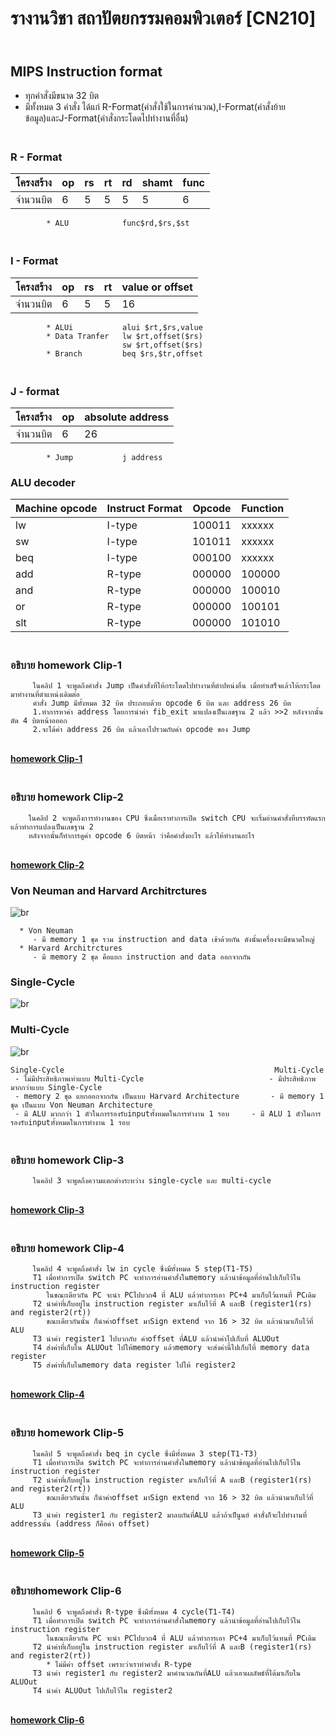 # รางานวิชา สถาปัตยกรรมคอมพิวเตอร์ [CN210]
## <br>**MIPS Instruction format**
   - ทุกคำสั่งมีขนาด 32 บิต
   - มีทั้งหมด 3 คำสั่ง ได้แก่ R-Format(คำสั่งใช้ในการคำนวณ),I-Format(คำสั่งย้ายข้อมูล)และJ-Format(คำสั่งกระโดดไปทำงานที่อื่น)
   
### <br>**R - Format**
  | โครงสร้าง | op | rs | rt | rd | shamt | func |      
  |----------|----|----|----|----|-------|------| 
  | จำนวนบิต  | 6  |  5 |  5 |  5 |   5   |   6  | 
            
            * ALU            func$rd,$rs,$st  
            
### <br>**I - Format**
   | โครงสร้าง | op | rs | rt | value or offset |         
   |----------|----|----|----|-----------------|        
   | จำนวนบิต  |  6 | 5  |  5 |      16         |
            * ALUi           alui $rt,$rs,value                                
            * Data Tranfer   lw $rt,offset($rs) 
                             sw $rt,offset($rs) 
            * Branch         beq $rs,$tr,offset 
            
### <br>**J - format**
   | โครงสร้าง | op | absolute address |
   |----------|----|------------------|
   | จำนวนบิต  | 6  |         26       |
   
            * Jump           j address
            
### ALU decoder
   | Machine opcode | Instruct Format| Opcode | Function |
   |----------------|----------------|--------|----------|
   |        lw      |       I-type   | 100011 |  xxxxxx  |
   |        sw      |       I-type   | 101011 |  xxxxxx  |
   |       beq      |       I-type   | 000100 |  xxxxxx  |
   |       add      |       R-type   | 000000 |  100000  |
   |       and      |       R-type   | 000000 |  100010  |
   |        or      |       R-type   | 000000 |  100101  |
   |       slt      |       R-type   | 000000 |  101010  |
    
### <br>**อธิบาย homework Clip-1** 
   
         ในคลิป 1 จะพูดถึงคำสั่ง Jump เป็นคำสั่งที่ให้กระโดดไปทำงานที่ตำปหน่งอื่น เมื่อทำเสร็จแล้วให้กระโดดมาทำงานที่ตำแหน่งเดิมต่อ
         คำสั่ง Jump มีทั้งหมด 32 บิต ประกอบด้วย opcode 6 บิต และ address 26 บิต
         1.ทำการหาค่า address โดยการนำค่า fib_exit มาแปลงเป็นเลขฐาน 2 แล้ว >>2 หลังจากนั้นตัด 4 บิตหน้าอออก
         2.จะได้ค่า address 26 บิต แล้วเอาไปรวมกับค่า opcode ของ Jump                   
   
[<br>**homework Clip-1**](https://youtu.be/KGGrDlHpYPE)
 
### <br>**อธิบาย homework Clip-2**
 
        ในคลิป 2 จะพูดถึงการทำงานของ CPU ซึ่งเมื่อเราทำการเปิด switch CPU จะเริ่มอ่านคำสั่งที่บรรทัดแรก แล้วทำการแปลงเป็นเลขฐาน 2 
        หลังจากนั้นก็ทำการดูค่า opcode 6 บิตหน้า ว่าคือคำสั่งอะไร แล้วให้ทำงานอะไร 
        
[<br>**homework Clip-2**](https://youtu.be/MUBjTEa2nQo)
 
### Von Neuman and Harvard Architrctures
![br](https://vivadifferences.com/wp-content/uploads/2019/10/Von-Neuman-Vs-Harvard-Architecture.png)

      * Von Neuman 
         - มี memory 1 ชุด รวม instruction and data เข้าด้วยกัน ดังนั้นเครื่องจะมีขนาดใหญ่
      * Harvard Architrctures
         - มี memory 2 ชุด คือแยก instruction and data ออกจากกัน
### Single-Cycle 
  ![br](https://cseweb.ucsd.edu/~j2lau/cs141/single_cycle_cpu_datapath.png) 
### Multi-Cycle
  ![br](https://cseweb.ucsd.edu/~j2lau/cs141/multi_cycle_cpu_datapath.png)
  
    Single-Cycle                                               Multi-Cycle
     - ไม่มีประสิทธิภาพเท่าแบบ Multi-Cycle                            - มีประสิทธิภาพมากกว่าแบบ Single-Cycle
     - memory 2 ชุด แยกออกจากกัน เป็นแบบ Harvard Architecture       - มี memory 1 ชุด เป็นแบบ Von Neuman Architecture
     - มี ALU มากกว่า 1 ตัวในการรองรับinputทั้งหมดในการทำงาน 1 รอบ     - มี ALU 1 ตัวในการรองรับinputทั้งหมดในการทำงาน 1 รอบ         
### <br>**อธิบาย homework Clip-3**
  
         ในคลิป 3 จะพูดถึงความแตกต่างระหว่าง single-cycle และ multi-cycle
[<br>**homework Clip-3**](https://youtu.be/-e2fQUB4PIY)
 
### <br>**อธิบาย homework Clip-4**
 
         ในคลิป 4 จะพูดถึงคำสั่ง lw in cycle ซึ่งมีทั้งหมด 5 step(T1-T5)
         T1 เมื่อทำการเปิด switch PC จะทำการอ่านคำสั่งในmemory แล้วนำข้อมูลที่อ่านไปเก็บไว้ใน instruction register
            ในขณะเดียวกัน PC จะนำ PCไปบวก4 ที่ ALU แล้วทำการเอา PC+4 มาเก็บไว้แทนที่ PCเดิม
         T2 นำค่าที่เก็บอยู่ใน instruction register มาเก็บไว้ที่ A และB (register1(rs) and register2(rt))
            ขณะเดียวกันนั้น ก็นำค่าoffset มาSign extend จาก 16 > 32 บิต แล้วนำมาเก็บไว้ที่ ALU
         T3 นำค่า register1 ไปบวกกับ ค่าoffset ที่ALU แล้วนำค่าไปเก็บที่ ALUOut
         T4 ส่งค่าที่เก็บใน ALUOut ไปให้memory แล้วmemory จะส่งค่านี้ไปเก็บไที่ memory data register
         T5 ส่งค่าที่เก็บในmemory data register ไปให้ register2
         
[<br>**homework Clip-4**](https://youtu.be/lUhIu3NA02Y)
  
### <br>**อธิบาย homework Clip-5**
  
         ในคลิป 5 จะพูดถึงคำสั่ง beq in cycle ซึ่งมีทั้งหมด 3 step(T1-T3)
         T1 เมื่อทำการเปิด switch PC จะทำการอ่านคำสั่งในmemory แล้วนำข้อมูลที่อ่านไปเก็บไว้ใน instruction register
         T2 นำค่าที่เก็บอยู่ใน instruction register มาเก็บไว้ที่ A และB (register1(rs) and register2(rt))
            ขณะเดียวกันนั้น ก็นำค่าoffset มาSign extend จาก 16 > 32 บิต แล้วนำมาเก็บไว้ที่ ALU
         T3 นำค่า register1 กับ register2 มาลบกันที่ALU แล้วถ้าเป็นูนย์ คำสั่งก็จะไปทำงานที่ addressนั้น (address ก็คือค่า offset)
         
[<br>**homework Clip-5**](https://youtu.be/731dgwT8FfE)
 
### <br>**อธิบายhomework Clip-6**
  
         ในคลิป 6 จะพูดถึงคำสั่ง R-type ซึ่งมีทั้งหมด 4 cycle(T1-T4)
         T1 เมื่อทำการเปิด switch PC จะทำการอ่านคำสั่งในmemory แล้วนำข้อมูลที่อ่านไปเก็บไว้ใน instruction register
            ในขณะเดียวกัน PC จะนำ PCไปบวก4 ที่ ALU แล้วทำการเอา PC+4 มาเก็บไว้แทนที่ PCเดิม
         T2 นำค่าที่เก็บอยู่ใน instruction register มาเก็บไว้ที่ A และB (register1(rs) and register2(rt))
            * ไม่มีค่า offset เพราะว่าเราทำคำสั่ง R-type
         T3 นำค่า register1 กับ register2 มาคำนวณกันที่ALU แล้วเอาผลลัพธ์ที่ได้มาเก็บใน ALUOut
         T4 นำค่า ALUOut ไปเก็บไว้ใน register2
         
[<br>**homework Clip-6**](https://youtu.be/WjuaH1VdVnQ)
  
